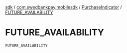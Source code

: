 [sdk](../../index.md) / [com.swedbankpay.mobilesdk](../index.md) / [PurchaseIndicator](index.md) / [FUTURE_AVAILABILITY](./-f-u-t-u-r-e_-a-v-a-i-l-a-b-i-l-i-t-y.md)

# FUTURE_AVAILABILITY

`FUTURE_AVAILABILITY`